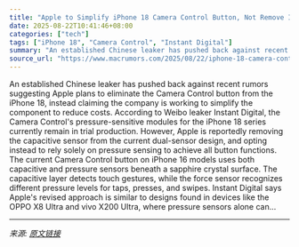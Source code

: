 ```yaml
---
title: "Apple to Simplify iPhone 18 Camera Control Button, Not Remove It"
date: 2025-08-22T10:41:46+08:00
categories: ["tech"]
tags: ["iPhone 18", "Camera Control", "Instant Digital"]
summary: "An established Chinese leaker has pushed back against recent rumors suggesting Apple plans to eliminate the Camera Control button from the iPhone 18, instead claiming the company is working to simplif"
source_url: "https://www.macrumors.com/2025/08/22/iphone-18-camera-control-button-simplified/"
---
```


An established Chinese leaker has pushed back against recent rumors suggesting Apple plans to eliminate the Camera Control button from the iPhone 18, instead claiming the company is working to simplify the component to reduce costs. According to Weibo leaker Instant Digital, the Camera Control's pressure-sensitive modules for the iPhone 18 series currently remain in trial production. However, Apple is reportedly removing the capacitive sensor from the current dual-sensor design, and opting instead to rely solely on pressure sensing to achieve all button functions. The current Camera Control button on iPhone 16 models uses both capacitive and pressure sensors beneath a sapphire crystal surface. The capacitive layer detects touch gestures, while the force sensor recognizes different pressure levels for taps, presses, and swipes. Instant Digital says Apple's revised approach is similar to designs found in devices like the OPPO X8 Ultra and vivo X200 Ultra, where pressure sensors alone can...

---

*来源: [原文链接](https://www.macrumors.com/2025/08/22/iphone-18-camera-control-button-simplified/)*
